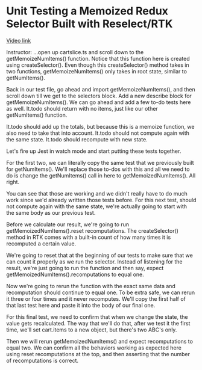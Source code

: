 # Unit Testing a Memoized Redux Selector Built with Reselect/RTK

[Video link](https://www.egghead.io/lessons/egghead-unit-testing-a-memoized-redux-selector-built-with-reselect-rtk?pl=confidently-testing-redux-applications-with-jest-typescript-16e17d9b)



Instructor: ...open up cartslice.ts and scroll down to the getMemoizeNumItems() function. Notice that this function here is created using createSelector(). Even though this createSelector() method takes in two functions, getMemoizeNumItems() only takes in root state, similar to getNumItems().

Back in our test file, go ahead and import getMemoizeNumItems(), and then scroll down till we get to the selectors block. Add a new describe block for getMemoizeNumItems(). We can go ahead and add a few to-do tests here as well. It.todo should return with no items, just like our other getNumItems() function.

It.todo should add up the totals, but because this is a memoize function, we also need to take that into account. It.todo should not compute again with the same state. It.todo should recompute with new state.

Let's fire up Jest in watch mode and start putting these tests together.

For the first two, we can literally copy the same test that we previously built for getNumItems(). We'll replace those to-dos with this and all we need to do is change the getNumItems() call in here to getMemoizedNumItems(). All right.

You can see that those are working and we didn't really have to do much work since we'd already written those tests before. For this next test, should not compute again with the same state, we're actually going to start with the same body as our previous test.

Before we calculate our result, we're going to run getMemoizedNumItems().reset recomputations. The createSelector() method in RTK comes with a built-in count of how many times it is recomputed a certain value.

We're going to reset that at the beginning of our tests to make sure that we can count it properly as we run the selector. Instead of listening for the result, we're just going to run the function and then say, expect getMemoizedNumItems().recomputations to equal one.

Now we're going to rerun the function with the exact same data and recomputation should continue to equal one. To be extra safe, we can rerun it three or four times and it never recomputes. We'll copy the first half of that last test here and paste it into the body of our final one.

For this final test, we need to confirm that when we change the state, the value gets recalculated. The way that we'll do that, after we test it the first time, we'll set cart.items to a new object, but there's two ABC's only.

Then we will rerun getMemoizedNumItems() and expect recomputations to equal two. We can confirm all the behaviors working as expected here using reset recomputations at the top, and then asserting that the number of recomputations is correct.

